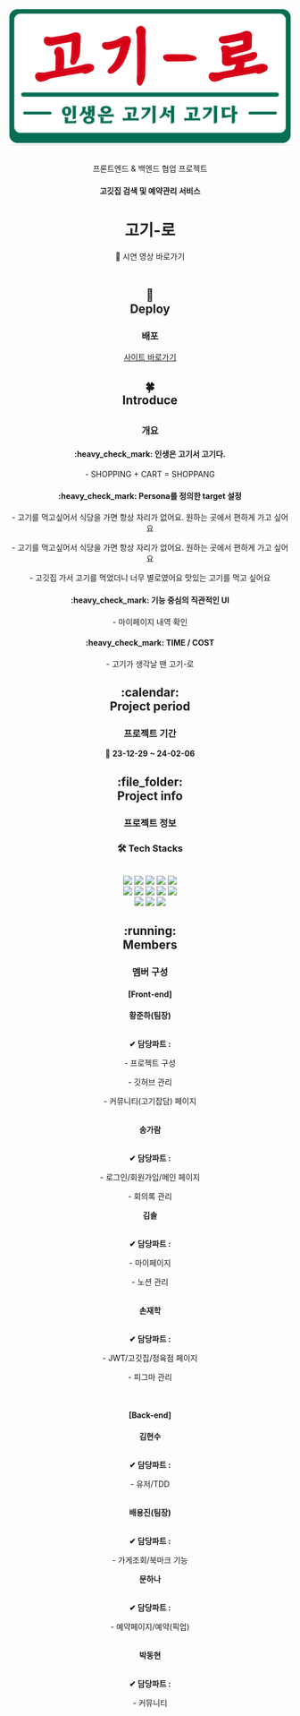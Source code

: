 <div align= "center" style="border-bottom: 1px solid #d8dee4; color: #282d33;">
    <img src="./public/assets/images/logo_1.svg" />
</div>
<br/>

<div align = "center">
    <p>프론트엔드 & 백엔드 협업 프로젝트</p>
    <h4>고깃집 검색 및 예약관리 서비스</h4>
    <h1>고기-로</h1>    
    <span>
        🔹
        <a herf="https://youtu.be/ToPfr4-frgw?si=oVjtB07KG1lg0hDq" target="_blank">
            시연 영상 바로가기
        </a>
    </span>
<br/><br/>
    <h2>
        🌱
        <br/>
        Deploy
    </h2>
    <h3>배포</h3>
    <span>
        <a href="http://192.168.0.144:5221/" target="_blank">
            사이트 바로가기
        </a>
    </span>
    <h2>
        🍀<br/>
        Introduce<br/>
    <h2>
  <h3>
    개요
  </h3>

  <h4>
    :heavy_check_mark:
    인생은 고기서 고기다.
  </h4>
  <p>
    - SHOPPING + CART = SHOPPANG
  </p>  
  <h4>
    :heavy_check_mark:
    Persona를 정의한 target 설정
  </h4>
  <p>
    - 고기를 먹고싶어서 식당을 가면 항상 자리가 없어요. 원하는 곳에서 편하게 가고 싶어요
  </p>
  <p>
    - 고기를 먹고싶어서 식당을 가면 항상 자리가 없어요. 원하는 곳에서 편하게 가고 싶어요
  </p>
  <p>
    - 고깃집 가서 고기를 먹었더니 너무 별로였어요 맛있는 고기를 먹고 싶어요
  </p>
  <h4>
    :heavy_check_mark:
    기능 중심의 직관적인 UI
  </h4>
  <p>
    - 마이페이지 내역 확인 
  </p>  
  <h4>
    :heavy_check_mark:
    TIME / COST
  </h4>
  <p>
    - 고기가 생각날 땐 고기-로 
  </p>

  <h2>
    :calendar:<br/>
    Project period
  </h2>
  <h3>
    프로젝트 기간
  </h3>

  <p>
    🔸 <b>23-12-29 ~ 24-02-06</b>
  </p>

  <h2>
    :file_folder:<br/>
    Project info
  </h2>
  <h3>
    프로젝트 정보
  </h3>
    <h3> 🛠️ Tech Stacks </h3> <br>
    <div style="margin: 0 auto; text-align: center;" align= "center">
        <img src="https://img.shields.io/badge/CSS3-1572B6?style=for-the-badge&logo=CSS3&logoColor=white">
        <img src="https://img.shields.io/badge/Eslint-4B32C3?style=for-the-badge&logo=Eslint&logoColor=white">
        <img src="https://img.shields.io/badge/Figma-F24E1E?style=for-the-badge&logo=Figma&logoColor=white">
        <img src="https://img.shields.io/badge/Git-F05032?style=for-the-badge&logo=Git&logoColor=white">
        <img src="https://img.shields.io/badge/Notion-000000?style=for-the-badge&logo=Notion&logoColor=white">
        <br/><img src="https://img.shields.io/badge/Prettier-F7B93E?style=for-the-badge&logo=Prettier&logoColor=white">
        <img src="https://img.shields.io/badge/React-61DAFB?style=for-the-badge&logo=React&logoColor=white">
        <img src="https://img.shields.io/badge/Sass-CC6699?style=for-the-badge&logo=Sass&logoColor=white">
        <img src="https://img.shields.io/badge/Slack-4A154B?style=for-the-badge&logo=Slack&logoColor=white">
        <img src="https://img.shields.io/badge/Github-181717?style=for-the-badge&logo=Github&logoColor=white">
        <br/><img src="https://img.shields.io/badge/HTML5-E34F26?style=for-the-badge&logo=HTML5&logoColor=white">
        <img src="https://img.shields.io/badge/Javascript-F7DF1E?style=for-the-badge&logo=Javascript&logoColor=white">
        <img src="https://img.shields.io/badge/StyledComponents-DB7093?style=for-the-badge&logo=StyledComponents&logoColor=white">
    </div>

  <h2>
    :running:<br/>
    Members
  </h2>
  <h3>
    멤버 구성
  </h3>

  <h4>
    <b>[Front-end]</b>
  </h4>
    <span>
      <b>황준하(팀장)</b>
      </br>
    </span>
    <br />
    <p><b>✔ 담당파트 : </b></p>
    <p>
     - 프로젝트 구성
    </p>
    <p>
     - 깃허브 관리
    </p>
    <p>
     - 커뮤니티(고기잡담) 페이지
    </p>        
    <br/>
  <span>
      <b>송가람</b>
      <br />
  </span>
    <br />
    <p><b>✔ 담당파트 : </b></p>    
    <p>
      - 로그인/회원가입/메인 페이지 
    </p>
    <p>
      - 회의록 관리
    </p>
    <span>
      <b>김솔</b>
      </br>
    </span>
    <br />
    <p><b>✔ 담당파트 : </b></p>
    <p>
     - 마이페이지
    </p>
    <p>
     - 노션 관리
    </p>        
    <br/>
    <span>
      <b>손재학</b>
      </br>
    </span>
    <br />
    <p><b>✔ 담당파트 : </b></p>
    <p>
     - JWT/고깃집/정육점 페이지
    </p>
    <p>
     - 피그마 관리
    </p>       
    <br/>      
  <h4>
    <b>[Back-end]</b>
  </h4>
    <span>
      <b>김현수</b>
      </br>
    </span>
    <br />
    <p><b>✔ 담당파트 : </b></p>
    <p>
     - 유저/TDD
    </p>       
    <br/>
  <span>
      <b>배용진(팀장)</b>
      <br />
  </span>
    <br />
    <p><b>✔ 담당파트 : </b></p>    
    <p>
      - 가게조회/북마크 기능 
    </p>
    <span>
      <b>문하나</b>
      </br>
    </span>
    <br />
    <p><b>✔ 담당파트 : </b></p>
    <p>
     - 예약페이지/예약(픽업)
    </p>       
    <br/>
    <span>
      <b>박동현</b>
      </br>
    </span>
    <br />
    <p><b>✔ 담당파트 : </b></p>
    <p>
     - 커뮤니티
    </p>      
    <br/>      
</div>
